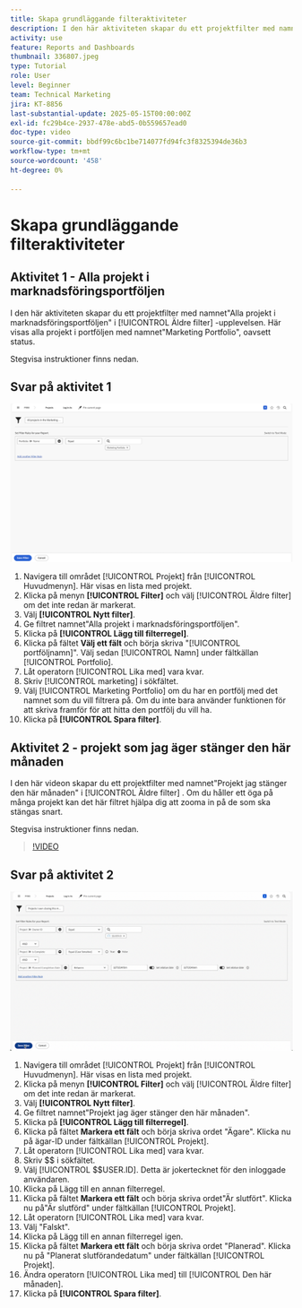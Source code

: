 ```yaml
---
title: Skapa grundläggande filteraktiviteter
description: I den här aktiviteten skapar du ett projektfilter med namnet"Alla projekt i marknadsföringsportföljen" och ett annat projektfilter med namnet"Projekt jag äger som stänger den här månaden".
activity: use
feature: Reports and Dashboards
thumbnail: 336807.jpeg
type: Tutorial
role: User
level: Beginner
team: Technical Marketing
jira: KT-8856
last-substantial-update: 2025-05-15T00:00:00Z
exl-id: fc29b4ce-2937-478e-abd5-0b559657ead0
doc-type: video
source-git-commit: bbdf99c6bc1be714077fd94fc3f8325394de36b3
workflow-type: tm+mt
source-wordcount: '458'
ht-degree: 0%

---
```


# Skapa grundläggande filteraktiviteter


## Aktivitet 1 - Alla projekt i marknadsföringsportföljen

I den här aktiviteten skapar du ett projektfilter med namnet&quot;Alla projekt i marknadsföringsportföljen&quot; i [!UICONTROL Äldre filter] -upplevelsen. Här visas alla projekt i portföljen med namnet&quot;Marketing Portfolio&quot;, oavsett status.

Stegvisa instruktioner finns nedan.

## Svar på aktivitet 1

![En bild av skärmen för att skapa ett nytt filter](assets/basic-filter-activity-1.png)

1. Navigera till området [!UICONTROL Projekt] från [!UICONTROL Huvudmenyn]. Här visas en lista med projekt.
1. Klicka på menyn **[!UICONTROL Filter]** och välj [!UICONTROL Äldre filter] om det inte redan är markerat.
1. Välj **[!UICONTROL Nytt filter]**.
1. Ge filtret namnet&quot;Alla projekt i marknadsföringsportföljen&quot;.
1. Klicka på **[!UICONTROL Lägg till filterregel]**.
1. Klicka på fältet **Välj ett fält** och börja skriva &quot;[!UICONTROL portföljnamn]&quot;. Välj sedan [!UICONTROL Namn] under fältkällan [!UICONTROL Portfolio].
1. Låt operatorn [!UICONTROL Lika med] vara kvar.
1. Skriv [!UICONTROL marketing] i sökfältet.
1. Välj [!UICONTROL Marketing Portfolio] om du har en portfölj med det namnet som du vill filtrera på. Om du inte bara använder funktionen för att skriva framför för att hitta den portfölj du vill ha.
1. Klicka på **[!UICONTROL Spara filter]**.

## Aktivitet 2 - projekt som jag äger stänger den här månaden

I den här videon skapar du ett projektfilter med namnet&quot;Projekt jag stänger den här månaden&quot; i [!UICONTROL Äldre filter] . Om du håller ett öga på många projekt kan det här filtret hjälpa dig att zooma in på de som ska stängas snart.

Stegvisa instruktioner finns nedan.

>[!VIDEO](https://video.tv.adobe.com/v/336807/?quality=12&learn=on&enablevpops=1)

## Svar på aktivitet 2

![En bild av skärmen för att skapa ett nytt filter](assets/basic-filter-activity-2.png)

1. Navigera till området [!UICONTROL Projekt] från [!UICONTROL Huvudmenyn]. Här visas en lista med projekt.
1. Klicka på menyn **[!UICONTROL Filter]** och välj [!UICONTROL Äldre filter] om det inte redan är markerat.
1. Välj **[!UICONTROL Nytt filter]**.
1. Ge filtret namnet&quot;Projekt jag äger stänger den här månaden&quot;.
1. Klicka på **[!UICONTROL Lägg till filterregel]**.
1. Klicka på fältet **Markera ett fält** och börja skriva ordet &quot;Ägare&quot;. Klicka nu på ägar-ID under fältkällan [!UICONTROL Projekt].
1. Låt operatorn [!UICONTROL Lika med] vara kvar.
1. Skriv $$ i sökfältet.
1. Välj [!UICONTROL $$USER.ID]. Detta är jokertecknet för den inloggade användaren.
1. Klicka på Lägg till en annan filterregel.
1. Klicka på fältet **Markera ett fält** och börja skriva ordet&quot;Är slutfört&quot;. Klicka nu på&quot;Är slutförd&quot; under fältkällan [!UICONTROL Projekt].
1. Låt operatorn [!UICONTROL Lika med] vara kvar.
1. Välj &quot;Falskt&quot;.
1. Klicka på Lägg till en annan filterregel igen.
1. Klicka på fältet **Markera ett fält** och börja skriva ordet &quot;Planerad&quot;. Klicka nu på &quot;Planerat slutförandedatum&quot; under fältkällan [!UICONTROL Projekt].
1. Ändra operatorn [!UICONTROL Lika med] till [!UICONTROL Den här månaden].
1. Klicka på **[!UICONTROL Spara filter]**.
